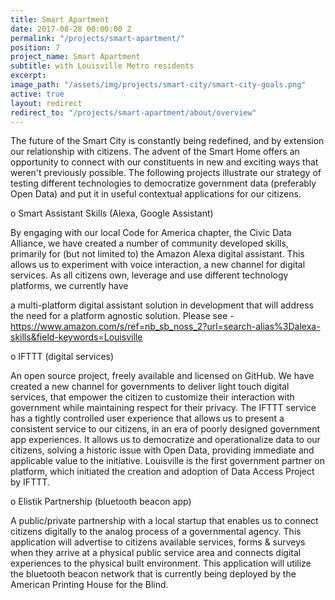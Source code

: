 ```yaml
---
title: Smart Apartment
date: 2017-08-28 00:00:00 Z
permalink: "/projects/smart-apartment/"
position: 7
project_name: Smart Apartment
subtitle: with Louisville Metro residents
excerpt:
image_path: "/assets/img/projects/smart-city/smart-city-goals.png"
active: true
layout: redirect
redirect_to: "/projects/smart-apartment/about/overview"
---
```



The future of the Smart City is constantly being redefined, and by extension our relationship with citizens. The advent of the Smart Home offers an opportunity to connect with our constituents in new and exciting ways that weren't previously possible. The following projects illustrate our strategy of testing different technologies to democratize government data (preferably Open Data) and put it in useful contextual applications for our citizens.

o Smart Assistant Skills (Alexa, Google Assistant)

By engaging with our local Code for America chapter, the Civic Data Alliance, we have created a number of community developed skills, primarily for (but not limited to) the Amazon Alexa digital assistant. This allows us to experiment with voice interaction, a new channel for digital services. As all citizens own, leverage and use different technology platforms, we currently have

a multi-platform digital assistant solution in development that will address the need for a platform agnostic solution. Please see - https://www.amazon.com/s/ref=nb_sb_noss_2?url=search-alias%3Dalexa-skills&field-keywords=Louisville

o IFTTT (digital services)

An open source project, freely available and licensed on GitHub. We have created a new channel for governments to deliver light touch digital services, that empower the citizen to customize their interaction with government while maintaining respect for their privacy. The IFTTT service has a tightly controlled user experience that allows us to present a consistent service to our citizens, in an era of poorly designed government app experiences. It allows us to democratize and operationalize data to our citizens, solving a historic issue with Open Data, providing immediate and applicable value to the initiative. Louisville is the first government partner on platform, which initiated the creation and adoption of Data Access Project by IFTTT.

o Elistik Partnership (bluetooth beacon app)

A public/private partnership with a local startup that enables us to connect citizens digitally to the analog process of a governmental agency. This application will advertise to citizens available services, forms & surveys when they arrive at a physical public service area and connects digital experiences to the physical built environment. This application will utilize the bluetooth beacon network that is currently being deployed by the American Printing House for the Blind.
